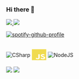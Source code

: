 ### Hi there 👋
<div>
  <a href="https://github.com/mhfgomes">
   <img  width="400em"  src="https://github-readme-stats.vercel.app/api?username=mhfgomes&show_icons=true&theme=dark&hide_border=true"/>
  </a>
  <a href="https://github.com/mhfgomes/github-readme-stats">
    <img width="310em"  src="https://github-readme-stats.vercel.app/api/top-langs?username=mhfgomes&show_icons=true&theme=dark&locale=en&layout=compact&hide_border=true" />
  </a>
</div>
<div>
  <p><a href="https://spotify-github-profile.kittinanx.com/api/view?uid=zgpqq1p6ajklf58c9x94o22ut&amp;redirect=true"><img src="https://spotify-github-profile.kittinanx.com/api/view?uid=zgpqq1p6ajklf58c9x94o22ut&amp;cover_image=true&amp;theme=novatorem&amp;show_offline=true&amp;background_color=121212&amp;interchange=false&amp;bar_color=53b14f&amp;bar_color_cover=true" alt="spotify-github-profile"></a></p>
</div>
<div style="display: inline_block"><br>
  <img align="center" alt="CSharp" height="30" width="40" src="https://cdn.jsdelivr.net/gh/devicons/devicon/icons/csharp/csharp-plain.svg">
  <img align="center" alt="Js" height="30" width="40" src="https://raw.githubusercontent.com/devicons/devicon/master/icons/javascript/javascript-plain.svg">
  <img align="center" alt="NodeJS" height="30" width="40" src="https://cdn.jsdelivr.net/gh/devicons/devicon/icons/nodejs/nodejs-original.svg">
</div>
<br>
<div>
  <a href="https://instagram.com/mario.hfg/" target="_blank"><img src="https://img.shields.io/badge/-Instagram-ED088E?style=for-the-badge&logo=instagram&logoColor=white" target="_blank"></a> 
  <a href="https://discord.com/users/569221225130491905/" target="_blank"><img src="https://img.shields.io/badge/-Discord-7289da?style=for-the-badge&logo=discord&logoColor=white" target="_blank"></a> 
</div>
